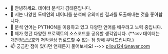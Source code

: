- 👋 안녕하세요. 데이터 분석가 김태훈입니다.
- 👀 저는 다양한 도메인의 데이터를 분석해 유의미한 결과를 도출해내는 것을 좋아합니다.
- 🌱 분석 언어는 PYTHON을 이용하고 있고 다양한 언어를 배우려고 노력 중입니다.
- 💞️ 제가 했던 다양한 프로젝트의 소스코드를 공유할 생각입니다. (**csv 데이터는 개인정보보호와 저작권상 업로드할 수 없는 점 양해 부탁드립니다.)
- 📫 궁금한 점이 있다면 언제든지 물어보세요! -->> pliou124@naver.com

<!---
Rasen1018/Rasen1018 is a ✨ special ✨ repository because its `README.md` (this file) appears on your GitHub profile.
You can click the Preview link to take a look at your changes.
--->
